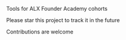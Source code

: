 Tools for ALX Founder Academy cohorts

Please star this project to track it in the future

Contributions are welcome
